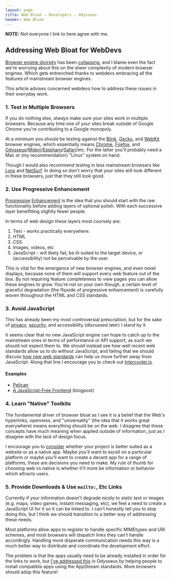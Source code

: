 ```yaml
---
layout: page
title: Web Bloat — Developers — Odysseus
header: Web Bloat
---
```


**NOTE:** Not everyone I link to here agree with me.

## Addressing Web Bloat for WebDevs
[Browser engine divirsity](https://css-tricks.com/the-ecological-impact-of-browser-diversity/) has been [collapsing](https://blog.mozilla.org/blog/2018/12/06/goodbye-edge/), and I blame even the fact we're worrying about this on the sheer complexity of modern browser engines. Which gets entrenched thanks to webdevs embracing all the features of mainstream browser engines.

This article advises concerned webdevs how to address these issues in their everyday work.

### 1. Test in Multiple Browsers
If you do nothing else, *always* make sure your sites work in multiple browsers. Because any time one of your sites break outside of Google Chrome you're contributing to a Google monopoly.

At a minimum you should be testing against the [Blink](https://www.chromium.org/blink), [Gecko](https://hg.mozilla.org/mozilla-central/), and [WebKit](https://webkit.org/) browser engines, which essentially means [Chrome](https://www.google.com/chrome/), [Firefox](https://www.mozilla.org/en-US/firefox/new/), and [Odysseus](https://odysseus.adrian.geek.nz/)/[Midori](https://www.midori-browser.org/)/[Epiphany](https://wiki.gnome.org/Apps/Web)/[Safari](https://www.apple.com/safari/)/etc. For the latter you'll probably need a Mac or (my recommendation) "Linux" system on hand.

Though I would also recommend testing in less mainstream browsers like [Lynx](https://lynx.browser.org/) and [NetSurf](http://www.netsurf-browser.org/). In doing so don't worry that your sites will look different in these browsers, just that they still look good.

### 2. Use Progressive Enhancement
[Progressive](https://www.smashingmagazine.com/2009/04/progressive-enhancement-what-it-is-and-how-to-use-it/) [Enhancement](https://alistapart.com/article/understandingprogressiveenhancement/) is the idea that you should start with the raw functionality before adding layers of optional polish. With each successive layer benefitting slightly fewer people.

In terms of web design these layers most coursely are:

1. Text - works practically everywhere.
2. HTML
3. CSS
4. Images, videos, etc
5. JavaScript - will likely fail, be ill-suited to the target device, or (accessibility) not be perceivable by the user.

This is vital for the emergence of new browser engines, and even novel displays, because none of them will support every web feature out of the box. By not requiring feature completeness to view pages you can allow these engines to grow. You're not on your own though, a certain level of graceful degradation (the flipside of progressive enhancement) is carefully woven throughout the HTML and CSS standards.

### 3. Avoid JavaScript
This has already been my most controversial prescription, but for the sake of [privacy](https://media.libreplanet.org/u/libreplanet/m/who-s-afraid-of-spectre-and-meltdown/), [security](https://mdsattacks.com/#accordion-tab-1-heading-11), and accessibility (discussed later) I stand by it.

It seems clear that no new JavaScript engine can hope to catch up to the mainstream ones in terms of performance or API support, as such we should not expect them to. We should instead see how well recent web standards allow us to do without JavaScript, and failing that we should discuss [how new web standards](http://john.ankarstrom.se/replacing-javascript/) can help us move further away from JavaScript. Along that line I encourage you to check out [Intercooler.js](http://intercoolerjs.org/).

#### Examples

* [Pelican](https://mcss.mosra.cz/themes/pelican/)
* [A JavaScript-Free Frontend](https://dev.to/winduptoy/a-javascript-free-frontend-2d3e) (blogpost)

### 4. Learn "Native" Toolkits
The fundamental driver of browser bloat as I see it is a belief that the Web's hyperlinks, openness, and "universality" (the idea that it works great everywhere) means everything should be on the web. I disagree that these concepts have much meaning when applied outside of information, just as I disagree with the lack of design focus.

I encourage you to [consider](https://www.smashingmagazine.com/2012/06/mobile-considerations-in-user-experience-design-web-or-native/) whether your project is better suited as a website or as a native app. Maybe you'll want to excell on a particular platform or maybe you'll want to create a decent app for a range of platforms, these are decisions you need to make. My rule of thumb for choosing web vs native is whether it'll more be information or behavior which attracts users.

### 5. Provide Downloads & Use `mailto:`, Etc Links
Currently if your information doesn't degrade nicely to static text or images (e.g. maps, video games, instant messaging, etc), we feel a need to create a JavaScript UI for it so it can be linked to. I can't honestly tell you to stop doing this, but I think we should transition to a better way of addressing these needs.

Most platforms allow apps to register to handle specific MIMEtypes and URI schemes, and most browsers will dispatch links they can't handle accordingly. Handling more disperate communication needs this way is a much better way to distribute and coordinate the development effort.

The problem is that the apps usually need to be already installed in order for the links to work, but [I've addressed this](https://odysseus.adrian.geek.nz/design/2018/06/02/app-suggestions.html) in Odysseus by helping people to install compatible apps using the AppStream standards. More browsers should adop this feature!

